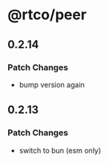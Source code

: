 # @rtco/peer

## 0.2.14

### Patch Changes

- bump version again

## 0.2.13

### Patch Changes

- switch to bun (esm only)
